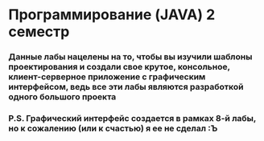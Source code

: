 # Программирование (JAVA) 2 семестр

### Данные лабы нацелены на то, чтобы вы изучили шаблоны проектирования и создали свое крутое, консольное, клиент-серверное приложение с графическим интерфейсом, ведь все эти лабы являются разработкой одного большого проекта
### P.S. Графический интерфейс создается в рамках 8-й лабы, но к сожалению (или к счастью) я ее не сделал :Ъ